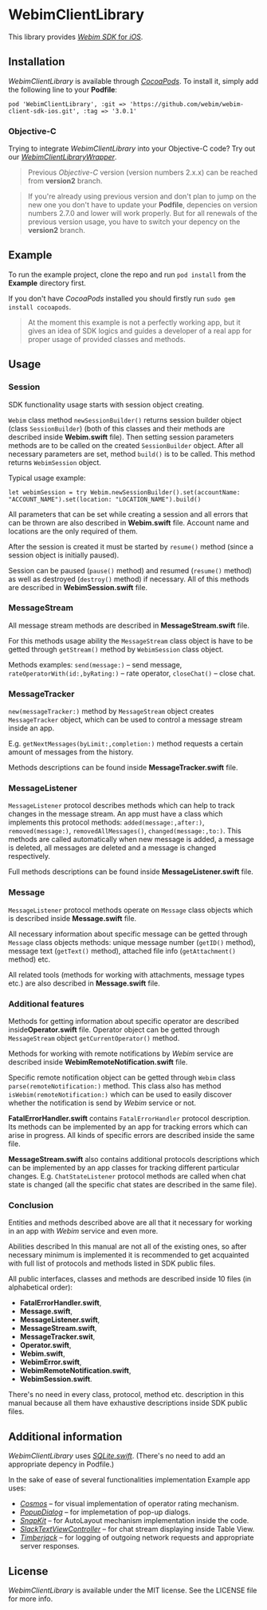 # WebimClientLibrary

This library provides [_Webim SDK_ for _iOS_](https://webim.ru/integration/mobile-sdk/ios-sdk-howto/).

## Installation

_WebimClientLibrary_ is available through [_CocoaPods_](http://cocoapods.org). To install it, simply add the following line to your **Podfile**:
```
pod 'WebimClientLibrary', :git => 'https://github.com/webim/webim-client-sdk-ios.git', :tag => '3.0.1'
```

### Objective-C

Trying to integrate _WebimClientLibrary_ into your Objective-C code? Try out our [_WebimClientLibraryWrapper_](https://github.com/webim/webim-client-sdk-ios-wrapper).

> Previous _Objective-C_ version (version numbers 2.x.x) can be reached from **version2** branch.

> If you're already using previous version and don't plan to jump on the new one you don't have to update your **Podfile**, depencies on version numbers 2.7.0 and lower will work properly. But for all renewals of the previous version usage, you have to switch your depency on the **version2** branch.

## Example

To run the example project, clone the repo and run `pod install` from the **Example** directory first.

If you don't have _CocoaPods_ installed you should firstly run `sudo gem install cocoapods`.

> At the moment this example is not a perfectly working app, but it gives an idea of SDK logics and guides a developer of a real app for proper usage of provided classes and methods.

## Usage

### Session

SDK functionality usage starts with session object creating.

`Webim` class method `newSessionBuilder()` returns session builder object (class `SessionBuilder`) (both of this classes and their methods are described inside **Webim.swift** file). Then setting session parameters methods are to be called on the created `SessionBuilder` object. After all necessary parameters are set, method `build()` is to be called. This method returns `WebimSession` object.

Typical usage example:
```
let webimSession = try Webim.newSessionBuilder().set(accountName: "ACCOUNT_NAME").set(location: "LOCATION_NAME").build()
```

All parameters that can be set while creating a session and all errors that can be thrown are also described in **Webim.swift** file. Account name and locations are the only required of them.

After the session is created it must be started by `resume()` method (since a session object is initially paused).

Session can be paused (`pause()` method) and resumed (`resume()` method) as well as destroyed (`destroy()` method) if necessary. All of this methods are described in **WebimSession.swift** file.

### MessageStream

All message stream methods are described in **MessageStream.swift** file.

For this methods usage ability the `MessageStream` class object is have to be getted through `getStream()` method by `WebimSession` class object.

Methods examples:
`send(message:)` – send message,
`rateOperatorWith(id:,byRating:)` – rate operator,
`closeChat()` – close chat.

### MessageTracker

`new(messageTracker:)`  method by `MessageStream` object creates `MessageTracker` object, which can be used to control a message stream inside an app.

E.g. `getNextMessages(byLimit:,completion:)` method requests a certain amount of messages from the history.

Methods descriptions can be found inside **MessageTracker.swift** file.

### MessageListener

`MessageListener` protocol describes methods which can help to track changes in the message stream. An app must have a class which implements this protocol methods: `added(message:,after:)`, `removed(message:)`, `removedAllMessages()`, `changed(message:,to:)`. This methods are called automatically when new message is added, a message is deleted, all messages are deleted and a message is changed respectively.

Full methods descriptions can be found inside **MessageListener.swift** file.

### Message

`MessageListener` protocol methods operate on `Message` class objects which is described inside **Message.swift** file.

All necessary information about specific message can be getted through  `Message` class objects methods: unique message number (`getID()` method), message text (`getText()` method), attached file info (`getAttachment()` method) etc.

All related tools (methods for working with attachments, message types etc.) are also described in **Message.swift** file.

### Additional features

Methods for getting information about specific operator are described inside**Operator.swift** file. Operator object can be getted through `MessageStream` object `getCurrentOperator()` method.

Methods for working with remote notifications by _Webim_ service are described inside **WebimRemoteNotification.swift** file.

Specific remote notification object can be getted through `Webim` class `parse(remoteNotification:)` method. This class also has method `isWebim(remoteNotification:)` which can be used to easily discover whether the notification is send by _Webim_ service or not.

**FatalErrorHandler.swift** contains `FatalErrorHandler` protocol description. Its methods can be implemented by an app for tracking errors which can arise in progress. All kinds of specific errors are described inside the same file.

**MessageStream.swift** also contains additional protocols descriptions which can be implemented by an app classes for tracking different particular changes. E.g. `ChatStateListener` protocol methods are called when chat state is changed (all the specific chat states are described in the same file).

### Conclusion

Entities and methods described above are all that it necessary for working in an app with _Webim_ service and even more.

Abilities described In this manual are not all of the existing ones, so after necessary minimum is implemented it is recommended to get acquainted with full list of protocols and methods listed in SDK public files.

All public interfaces, classes and methods are described inside 10 files (in alphabetical order):
* **FatalErrorHandler.swift**,
* **Message.swift**,
* **MessageListener.swift**,
* **MessageStream.swift**,
* **MessageTracker.swit**,
* **Operator.swift**,
* **Webim.swift**,
* **WebimError.swift**,
* **WebimRemoteNotification.swift**,
* **WebimSession.swift**.

There's no need in every class, protocol, method etc. description in this manual because all them have exhaustive descriptions inside SDK public files.

## Additional information

_WebimClientLibrary_ uses [_SQLite.swift_](https://github.com/stephencelis/SQLite.swift). (There's no need to add an appropriate depency in Podfile.)

In the sake of ease of several functionalities implementation Example app uses:
* [_Cosmos_](https://github.com/evgenyneu/Cosmos) – for visual implementation of operator rating mechanism.
* [_PopupDialog_](https://github.com/Orderella/PopupDialog) – for implemetation of pop-up dialogs.
* [_SnapKit_](https://github.com/SnapKit/SnapKit) – for AutoLayout mechanism implementation inside the code.
* [_SlackTextViewController_](https://github.com/slackhq/SlackTextViewController) – for chat stream displaying inside Table View.
* [_Timberjack_](https://github.com/andysmart/Timberjack) – for logging of outgoing network requests and appropriate server responses.


## License

_WebimClientLibrary_ is available under the MIT license. See the LICENSE file for more info.
